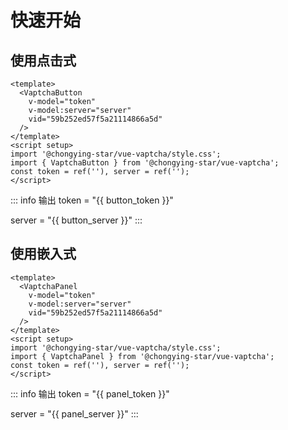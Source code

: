 # 快速开始

<script setup>
import { ref, nextTick } from 'vue';
const button_token = ref(''), button_server = ref('');
const panel_token = ref(''), panel_server = ref('');
</script>

## 使用点击式

```vue
<template>
  <VaptchaButton
    v-model="token"
    v-model:server="server"
    vid="59b252ed57f5a21114866a5d"
  />
</template>
<script setup>
import '@chongying-star/vue-vaptcha/style.css';
import { VaptchaButton } from '@chongying-star/vue-vaptcha';
const token = ref(''), server = ref('');
</script>
```
<AfterLibLoaded>
  <VaptchaButton v-model="button_token" v-model:server="button_server" vid="59b252ed57f5a21114866a5d" />
</AfterLibLoaded>

::: info 输出
token = "{{ button_token }}"

server = "{{ button_server }}"
:::


## 使用嵌入式

```vue
<template>
  <VaptchaPanel
    v-model="token"
    v-model:server="server"
    vid="59b252ed57f5a21114866a5d"
  />
</template>
<script setup>
import '@chongying-star/vue-vaptcha/style.css';
import { VaptchaPanel } from '@chongying-star/vue-vaptcha';
const token = ref(''), server = ref('');
</script>
```
<AfterLibLoaded>
  <VaptchaPanel v-model="panel_token" v-model:server="panel_server" vid="59b252ed57f5a21114866a5d" />
</AfterLibLoaded>

::: info 输出
token = "{{ panel_token }}"

server = "{{ panel_server }}"
:::
